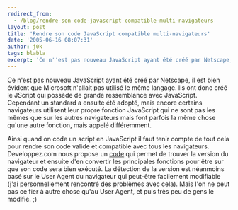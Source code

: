```yaml
---
redirect_from:
  - /blog/rendre-son-code-javascript-compatible-multi-navigateurs
layout: post
title: 'Rendre son code JavaScript compatible multi-navigateurs'
date: '2005-06-16 08:07:31'
author: j0k
tags: blabla
excerpt: 'Ce n''est pas nouveau JavaScript ayant été créé par Netscape, il est bien évident que Microsoft n''allait pas utilisé le même langage. Ils ont donc créé le JScript qui possède de grande ressemblance avec JavaScript.   Cependant un standard a ensuite été adopté, mais encore certains navigateurs utilisent leur propre fonction JavaScript qui ne sont pas les mêmes que sur les      ...'
---
```


Ce n'est pas nouveau JavaScript ayant été créé par Netscape, il est bien évident que Microsoft n'allait pas utilisé le même langage. Ils ont donc créé le JScript qui possède de grande ressemblance avec JavaScript.   Cependant un standard a ensuite été adopté, mais encore certains navigateurs utilisent leur propre fonction JavaScript qui ne sont pas les mêmes que sur les autres navigateurs mais font parfois la même chose qu'une autre fonction, mais appelé différemment.

Ainsi quand on code un script en JavaScript il faut tenir compte de tout cela pour rendre son code valide et compatible avec tous les navigateurs. Developpez.com nous propose un [code](http://ditch.developpez.com/javascript/compatibilite/) qui permet de trouver la version du navigateur et ensuite d'en convertir les principales fonctions pour être sur que son code sera bien exécuté.   La détection de la version est néanmoins basé sur le User Agent du navigateur qui peut-être facilement modifiable (j'ai personnellement rencontré des problèmes avec cela). Mais l'on ne peut pas ce fier à autre chose qu'au User Agent, et puis très peu de gens le modifie. ;)
